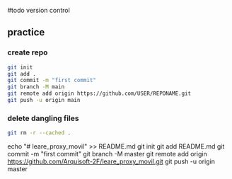 #todo 
version control

## practice
### create repo
```sh
git init
git add .
git commit -m "first commit"
git branch -M main
git remote add origin https://github.com/USER/REPONAME.git
git push -u origin main
```
### delete dangling files
```sh
git rm -r --cached .
```
echo "# leare_proxy_movil" >> README.md
git init
git add README.md
git commit -m "first commit"
git branch -M master
git remote add origin https://github.com/Arquisoft-2F/leare_proxy_movil.git
git push -u origin master
